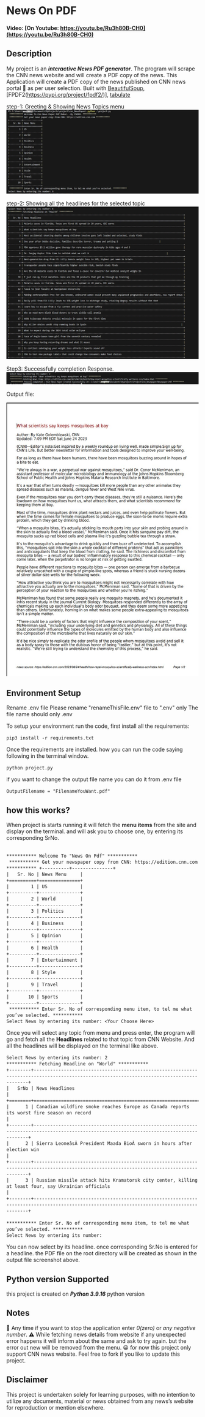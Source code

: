 # News On PDF
#### Video:  [On Youtube: https://youtu.be/Ru3h80B-CH0](https://youtu.be/Ru3h80B-CH0)

## Description
My project is an ***interactive News PDF generator***. The program will scrape the CNN news website and will create a PDF copy of the news.
This Application will create a PDF copy of the news published on CNN news portal 📰 as per user selection.
Built with [BeautifulSoup](https://pypi.org/project/beautifulsoup4/), [FPDF2(https://pypi.org/project/fpdf2/)], [tabulate](https://pypi.org/project/tabulate/)

step-1: Greeting & Showing News Topics menu
![Screenshot- Project Greeting & Showing News Topics menu](Screenshots/ProjectRun_1.jpg?raw=true " News Topics menu")

step-2: Showing all the headlines for the selected topic
![Screenshot- showing all the headlines for the selected topic](Screenshots/ProjectRun_2.jpg?raw=true "headlines for the selection")

Step3: Successfully completion Response.
![Screenshot- Response from project when successfully completed.](Screenshots/ProjectRun_3.jpg?raw=true "successfully completed message.")

Output file:

![Screenshot- Response from project when successfully completed.](Screenshots/NewsPaper.jpg?raw=true "Output file.")



## Environment Setup
Rename .env file
Please rename "renameThisFile.env" file to ".env" only
The file name should only .env


To setup your environment run the code, first install all the requirements:
```
pip3 install -r requirements.txt
```
Once the requirements are installed. how you can run the code saying following in the terminal window.
```
python project.py
```

if you want to change the output file name you can do it from .env file
```
OutputFilename = "FilenameYouWant.pdf"
```

## how this works?
When project is starts running it will fetch the **menu items** from the site and display on the terminal.
and will ask you to choose one, by entering its corresponding SrNo.
```

*********** Welcome To "News On Pdf" *********** 
 *********** Get your newspaper copy from CNN: https://edition.cnn.com *********** +----------+---------------+
|   Sr. No | News Menu     |
+==========+===============+
|        1 | US            |
+----------+---------------+
|        2 | World         |
+----------+---------------+
|        3 | Politics      |
+----------+---------------+
|        4 | Business      |
+----------+---------------+
|        5 | Opinion       |
+----------+---------------+
|        6 | Health        |
+----------+---------------+
|        7 | Entertainment |
+----------+---------------+
|        8 | Style         |
+----------+---------------+
|        9 | Travel        |
+----------+---------------+
|       10 | Sports        |
+----------+---------------+
 *********** Enter Sr. No of corresponding menu item, to tel me what you’ve selected. *********** 
Select News by entering its number: <Your Choose Here>

```

Once you will select any topic from menu and press enter, the program will go and fetch all the **Headlines** related to that topic from CNN Website.
And all the headlines will be displayed on the terminal like above.
````
Select News by entering its number: 2
*********** Fetching Headline on "World" ***********
+--------+------------------------------------------------------------------------------------------------------------------------------------------+
|   SrNo | News Headlines                                                                                                                           |
+========+==========================================================================================================================================+
|      1 | Canadian wildfire smoke reaches Europe as Canada reports its worst fire season on record                                                 |
+--------+------------------------------------------------------------------------------------------------------------------------------------------+
|      2 | Sierra LeoneâsÂ President Maada BioÂ sworn in hours after election win                                                                 |
+--------+------------------------------------------------------------------------------------------------------------------------------------------+
|      3 | Russian missile attack hits Kramatorsk city center, killing at least four, say Ukrainian officials                                       |
+--------+------------------------------------------------------------------------------------------------------------------------------------------+
 
*********** Enter Sr. No of corresponding menu item, to tel me what you’ve selected. ***********
Select News by entering its number:

````
You can now select by its headline.
once corresponding Sr.No is entered for a headline. the PDF file on the root directory will be created as shown in the output file screenshot above.


## Python version Supported
this project is created on ***Python 3.9.16*** python version

## Notes
🚪 Any time if you want to stop the application enter *0(zero)* or *any negative number*.
⚠️ While fetching news details from website if any unexpected error happens it will inform about the same and ask to try again.
but the error out new will be removed from the menu. 😀
for now this project only support CNN news website.
Feel free to fork if you like to update this project.

## Disclaimer
This project is undertaken solely for learning purposes, with no intention to utilize any documents, material or news obtained from any news’s website for reproduction or mention elsewhere.

